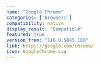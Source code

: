 ```yaml
---
name: "Google Chrome"
categories: ['browsers']
compatibility: native
display_result: "Compatible"
featured: true
version_from: "116.0.5845.188"
link: https://google.com/chrome/
icon: GoogleChrome.svg
---
```


